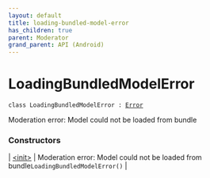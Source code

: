 ```yaml
---
layout: default
title: loading-bundled-model-error
has_children: true
parent: Moderator
grand_parent: API (Android)
---
```


# LoadingBundledModelError

`class LoadingBundledModelError : `[`Error`](https://kotlinlang.org/api/latest/jvm/stdlib/kotlin/-error/index.html)

Moderation error: Model could not be loaded from bundle

### Constructors

| [&lt;init&gt;](-init-.html) | Moderation error: Model could not be loaded from bundle`LoadingBundledModelError()` |

